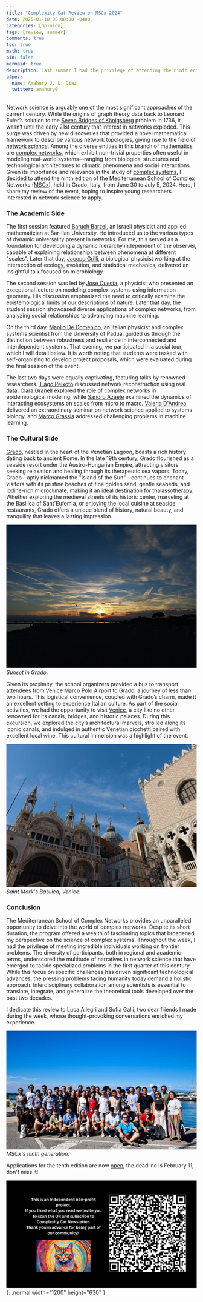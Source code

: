 ```yaml
---
title: "Complexity Cat Review on MSCx 2024"
date: 2025-01-10 00:00:00 -0400
categories: [Opinion]
tags: [review, summer]
comments: true
toc: true 
math: true 
pin: false 
mermaid: true
description: Last summer I had the privilege of attending the ninth edition of the Mediterranean School of Complex Networks. Here is a review of the event for all those interested in applying for the tenth edition. 
alpez:
  name: Amahury J. L. Diaz
  twitter: amahury0
---
```

Network science is arguably one of the most significant approaches of the current century. While the origins of graph theory date back to Leonard Euler’s solution to the [Seven Bridges of Königsberg](https://en.wikipedia.org/wiki/Seven_Bridges_of_K%C3%B6nigsberg) problem in 1736, it wasn’t until the early 21st century that interest in networks exploded. This surge was driven by new discoveries that provided a novel mathematical framework to describe various network topologies, giving rise to the field of _[network science](https://en.wikipedia.org/wiki/Network_science)_. Among the diverse entities in this branch of mathematics are [complex networks](https://en.wikipedia.org/wiki/Complex_network), which exhibit non-trivial properties often useful in modeling real-world systems—ranging from biological structures and technological architectures to climatic phenomena and social interactions. Given its importance and relevance in the study of [complex systems](https://en.wikipedia.org/wiki/Complex_system), I decided to attend the ninth edition of the Mediterranean School of Complex Networks ([MSCx](https://mediterraneanschoolcomplex.net/)), held in Grado, Italy, from June 30 to July 5, 2024. Here, I share my review of the event, hoping to inspire young researchers interested in network science to apply.

### The Academic Side
The first session featured [Baruch Barzel](https://www.barzellab.com/), an Israeli physicist and applied mathematician at Bar-Ilan University. He introduced us to the various types of dynamic universality present in networks. For me, this served as a foundation for developing a dynamic hierarchy independent of the observer, capable of explaining relationships between phenomena at different "scales". Later that day, [Jacopo Grilli](https://jacopogrilli.github.io/), a biological physicist working at the intersection of ecology, evolution, and statistical mechanics, delivered an insightful talk focused on microbiology.

The second session was led by [José Cuesta](https://salmorejo.uc3m.es/~cuesta/), a physicist who presented an exceptional lecture on modeling complex systems using information geometry. His discussion emphasized the need to critically examine the epistemological limits of our descriptions of nature. Later that day, the student session showcased diverse applications of complex networks, from analyzing social relationships to advancing machine learning.

On the third day, [Manlio De Domenico](https://manliodedomenico.com/), an Italian physicist and complex systems scientist from the University of Padua, guided us through the distinction between robustness and resilience in interconnected and interdependent systems. That evening, we participated in a social tour, which I will detail below. It is worth noting that students were tasked with self-organizing to develop project proposals, which were evaluated during the final session of the event.

The last two days were equally captivating, featuring talks by renowned researchers. [Tiago Peixoto](https://skewed.de/lab/) discussed network reconstruction using real data. [Clara Granell](https://webs-deim.urv.cat/~clara.granell/) explored the role of complex networks in epidemiological modeling, while [Sandro Azaele](https://sandroaza.github.io/sandro.azaele.github.io/) examined the dynamics of interacting ecosystems on scales from micro to macro. [Valeria D'Andrea](https://valeriadandrea.me/) delivered an extraordinary seminar on network science applied to systems biology, and [Marco Grassia](https://marcograssia.com/) addressed challenging problems in machine learning.

### The Cultural Side
[Grado](https://en.wikipedia.org/wiki/Grado,_Friuli_Venezia_Giulia), nestled in the heart of the Venetian Lagoon, boasts a rich history dating back to ancient Rome. In the late 19th century, Grado flourished as a seaside resort under the Austro-Hungarian Empire, attracting visitors seeking relaxation and healing through its therapeutic sea vapors. Today, Grado—aptly nicknamed the "Island of the Sun"—continues to enchant visitors with its pristine beaches of fine golden sand, gentle seabeds, and iodine-rich microclimate, making it an ideal destination for thalassotherapy. Whether exploring the medieval streets of its historic center, marveling at the Basilica of Sant'Eufemia, or enjoying the local cuisine at seaside restaurants, Grado offers a unique blend of history, natural beauty, and tranquility that leaves a lasting impression.

![img-description](/assets/img/2025-01-10/grado.jpg)
_Sunset in Grado._

Given its proximity, the school organizers provided a bus to transport attendees from Venice Marco Polo Airport to Grado, a journey of less than two hours. This logistical convenience, coupled with Grado’s charm, made it an excellent setting to experience Italian culture. As part of the social activities, we had the opportunity to visit [Venice](https://en.wikipedia.org/wiki/Venice), a city like no other, renowned for its canals, bridges, and historic palaces. During this excursion, we explored the city’s architectural marvels, strolled along its iconic canals, and indulged in authentic Venetian cicchetti paired with excellent local wine. This cultural immersion was a highlight of the event.

![img-description](/assets/img/2025-01-10/venice.jpg)
_Saint Mark's Basilica, Venice._

### Conclusion
The Mediterranean School of Complex Networks provides an unparalleled opportunity to delve into the world of complex networks. Despite its short duration, the program offered a wealth of fascinating topics that broadened my perspective on the science of complex systems. Throughout the week, I had the privilege of meeting incredible individuals working on frontier problems. The diversity of participants, both in regional and academic terms, underscored the multitude of narratives in network science that have emerged to tackle specialized problems in the first quarter of this century. While this focus on specific challenges has driven significant technological advances, the pressing problems facing humanity today demand a holistic approach. Interdisciplinary collaboration among scientists is essential to translate, integrate, and generalize the theoretical tools developed over the past two decades.

I dedicate this review to Luca Allegri and Sofia Galli, two dear friends I made during the week, whose thought-provoking conversations enriched my experience.

![img-description](/assets/img/2025-01-10/mscx.jpg)
_MSCx's ninth generation._

Applications for the tenth edition are now [open](https://mediterraneanschoolcomplex.net/registration.html), the deadline is February 11, don't miss it!

![Desktop View](/assets/img/fix/complexity-cat-newsletter.png){: .normal width="1200" height="630" }
